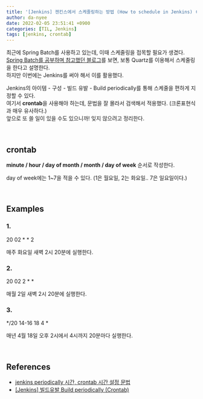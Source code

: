 ```yaml
---
title: '[Jenkins] 젠킨스에서 스케줄링하는 방법 (How to schedule in Jenkins) (feat. crontab)'
author: da-nyee
date: 2022-02-05 23:51:41 +0900
categories: [TIL, Jenkins]
tags: [jenkins, crontab]
---
```


최근에 Spring Batch를 사용하고 있는데, 이때 스케줄링을 접목할 필요가 생겼다.<br/>
[Spring Batch를 공부하며 참고했던 블로그](https://jojoldu.tistory.com/324)를 보면, 보통 Quartz를 이용해서 스케줄링을 한다고 설명한다.<br/>
하지만 이번에는 Jenkins를 써야 해서 이를 활용했다.<br/>

Jenkins의 아이템 - 구성 - 빌드 유발 - Build periodically를 통해 스케줄을 편하게 지정할 수 있다.<br/>
여기서 <b>crontab</b>을 사용해야 하는데, 문법을 잘 몰라서 검색해서 적용했다. (크론표현식과 매우 유사하다.)<br/>
앞으로 또 쓸 일이 있을 수도 있으니까! 잊지 않으려고 정리한다.<br/>

<br/>

## crontab

<b>minute / hour / day of month / month / day of week</b> 순서로 작성한다.<br/>

day of week에는 1~7을 적을 수 있다. (1은 월요일, 2는 화요일.. 7은 일요일이다.)<br/>

<br/>

## Examples

### 1.

20 02 * * 2<br/>

매주 화요일 새벽 2시 20분에 실행한다.<br/>

### 2.

20 02 2 * *<br/>

매월 2일 새벽 2시 20분에 실행한다.<br/>

### 3.

*/20 14-16 18 4 *<br/>

매년 4월 18일 오후 2시에서 4시까지 20분마다 실행한다.<br/>

<br/>

## References

- [jenkins periodically 시간, crontab 시간 설정 문법](https://marobiana.tistory.com/34)
- [[Jenkins] 빌드유발 Build periodically (Crontab)](https://onu0624.tistory.com/36)